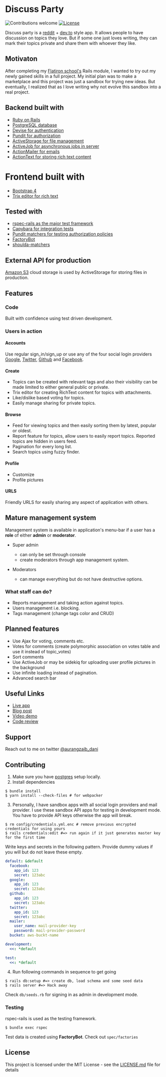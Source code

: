 # Discuss Party
![Contributions welcome](https://img.shields.io/badge/contributions-welcome-orange.svg)
[![License](https://img.shields.io/badge/license-MIT-blue.svg)](https://opensource.org/licenses/MIT)

Discuss party is a [reddit](https://www.reddit.com) + [dev.to](https://dev.to) style app. 
It allows people to have discussion on topics they love.
But if some one just loves writing, they can mark their topics private and share them with whoever they like.

## Motivaton
After completing my [Flatiron school's](https://flatironschool.com/) Rails module, I wanted to try out my newly gained skills in a full project. My initial plan was to make a marketplace and this project was just a sandbox for trying new ideas. But eventually, I realized that as I love writing why not evolve this sandbox into a real project.

## Backend built with
- [Ruby on Rails](https://github.com/rails/rails)
- [PostgreSQL database](https://www.postgresql.org)
- [Devise for authentication](https://github.com/rails/rails)
- [Pundit for authorization](https://github.com/varvet/pundit)
- [ActiveStorage for file management](https://github.com/rails/rails/tree/master/activestorage)
- [ActiveJob for asynchronous jobs in server](https://github.com/rails/rails/tree/master/activejob)
- [ActionMailer for emails](https://github.com/rails/rails/tree/master/actionmailer)
- [ActionText for storing rich text content](https://github.com/rails/rails/tree/master/actiontext)

# Frontend built with
- [Bootstrap 4](https://getbootstrap.com/docs/4.5/getting-started/introduction/)
- [Trix editor for rich text](https://github.com/basecamp/trix)

## Tested with
- [rspec-rails as the major test framework](https://github.com/rspec/rspec-rails)
- [Capybara for integration tests](https://github.com/teamcapybara/capybara)
- [Pundit matchers for testing authorization policies](https://github.com/chrisalley/pundit-matchers)
- [FactoryBot](https://github.com/thoughtbot/factory_bot)
- [shoulda-matchers](https://github.com/thoughtbot/shoulda-matchers)


## External API for production
[Amazon S3](https://aws.amazon.com/s3/) cloud storage is used by ActiveStorage for storing files in production.

## Features
### Code
Built with confidence using test driven development.

### Users in action
#### Accounts
Use regular sign\_in/sign\_up or use any of the four social login providers [Google](https://www.google.com/), [Twitter](https://twitter.com), [Github](https://www.github.com/) and [Facebook](https://www.facebook.com/).

#### Create
- Topics can be created with relevant tags and also their visibility can be made limited to either general public or private.
- Trix editor for creating RichText content for topics with attachments.
- Like/dislike based voting for topics.
- Easily manage sharing for private topics.

#### Browse
- Feed for viewing topics and then easily sorting them by latest, popular or oldest.
- Report feature for topics, allow users to easily report topics. Reported topics are hidden in users feed.
- Pagination for every long list.
- Search topics using fuzzy finder.

#### Profile
- Customize
- Profile pictures

#### URLS
Friendly URLS for easily sharing any aspect of application with others.

## Mature management system
Management system is available in application's menu-bar if a user has a **role** of either **admin** or **moderator**.
- Super admin
  - can only be set through console
  - create moderators through app management system.

- Moderators
  - can manage everything but do not have destructive options. 

### What staff can do?
- Reports management and taking action against topics.
- Users management i.e. blocking.
- Tags management (change tags color and CRUD)

## Planned features
- Use Ajax for voting, comments etc.
- Votes for comments (create polymorphic association on votes table and use it instead of topic_votes)
- Sort comments
- Use ActiveJob or may be sidekiq for uploading user profile pictures in the background
- Use infinite loading instead of pagination.
- Advanced search bar

## Useful Links
- [Live app](https://discuss-party.herokuapp.com)
- [Blog post](#)
- [Video demo](#)
- [Code review](#)

## Support
Reach out to me on twitter [@aurangzaib_dani](https://twitter.com/aurangzaib_dani)

## Contributing
1. Make sure you have [postgres](https://www.postgresql.org/) setup locally.
2. Install dependencies

```shell
$ bundle install
$ yarn install --check-files # for webpacker
```

3. Personally, I have sandbox apps with all social login providers and mail provider.
I use these sandbox API apps for testing in development mode.
You have to provide API keys otherwise the app will break.

```shell
$ rm config/credentials.yml.enc # remove previous encrypted credentials for using yours
$ rails credentials:edit #=> run again if it just generates master key for the first time
```
Write keys and secrets in the following pattern. 
Provide dummy values if you will but do not leave these empty.

```yaml
default: &default
  facebook:
    app_id: 123
    secret: 123abc 
  google:
    app_id: 123
    secret: 123abc
  github:
    app_id: 123
    secret: 123abc
  twitter:
    app_id: 123
    secret: 123abc
  mailer:
    user_name: mail-provider-key
    password: mail-provider-password
  bucket: aws-buckt-name

development:
  <<: *default

test:
  <<: *default
```
4. Run following commands in sequence to get going

```shell
$ rails db:setup #=> create db, load schema and some seed data
$ rails server #=> Hack away
```
Check `db/seeds.rb` for signing in as admin in development mode.

### Testing
rspec-rails is used as the testing framework.

```shell
$ bundle exec rspec
```
Test data is created using **FactoryBot**. Check out `spec/factories`

## License

This project is licensed under the MIT License - see the [LICENSE.md](LICENSE.md) file for details
